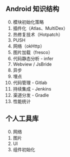 ## Android 知识结构

0. 模块初始化策略
0. 插件化（Atlas、MultiDex）
0. 热修复技术（Hotpatch）
0. PUSH
0. 网络（okHttp）
0. 图片加载（fresco）
0. 代码静态分析 - infer
0. Webview / JsBride
0. 异步
0. 埋点
0. 代码管理 - Gitlab
0. 持续集成 - Jenkins
0. 渠道分发 - Gradle
0. 性能统计

## 个人工具库

0. 网络
0. 图片
0. UI
0. 组件初始化
